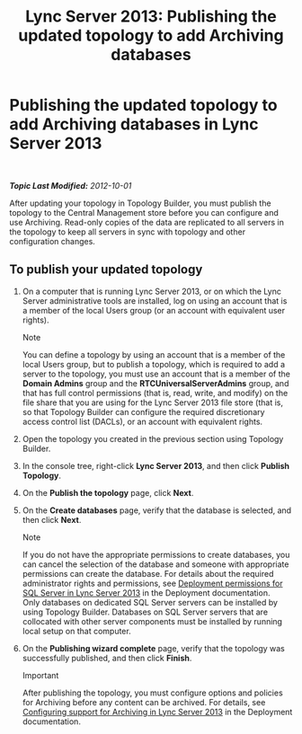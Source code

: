﻿---
title: 'Lync Server 2013: Publishing the updated topology to add Archiving databases'
TOCTitle: Publishing the updated topology to add Archiving databases
ms:assetid: 454c68df-2ef5-4b5f-a44c-4eee02635d45
ms:mtpsurl: https://technet.microsoft.com/en-us/library/JJ204860(v=OCS.15)
ms:contentKeyID: 48184034
ms.date: 07/23/2014
mtps_version: v=OCS.15
---

<div data-xmlns="http://www.w3.org/1999/xhtml">

<div class="topic" data-xmlns="http://www.w3.org/1999/xhtml" data-msxsl="urn:schemas-microsoft-com:xslt" data-cs="http://msdn.microsoft.com/en-us/">

<div data-asp="http://msdn2.microsoft.com/asp">

# Publishing the updated topology to add Archiving databases in Lync Server 2013

</div>

<div id="mainSection">

<div id="mainBody">

<span> </span>

_**Topic Last Modified:** 2012-10-01_

After updating your topology in Topology Builder, you must publish the topology to the Central Management store before you can configure and use Archiving. Read-only copies of the data are replicated to all servers in the topology to keep all servers in sync with topology and other configuration changes.

<div>

## To publish your updated topology

1.  On a computer that is running Lync Server 2013, or on which the Lync Server administrative tools are installed, log on using an account that is a member of the local Users group (or an account with equivalent user rights).
    
    <div>
    

    > [!NOTE]
    > You can define a topology by using an account that is a member of the local Users group, but to publish a topology, which is required to add a server to the topology, you must use an account that is a member of the <STRONG>Domain Admins</STRONG> group and the <STRONG>RTCUniversalServerAdmins</STRONG> group, and that has full control permissions (that is, read, write, and modify) on the file share that you are using for the Lync Server 2013 file store (that is, so that Topology Builder can configure the required discretionary access control list (DACLs), or an account with equivalent rights.

    
    </div>

2.  Open the topology you created in the previous section using Topology Builder.

3.  In the console tree, right-click **Lync Server 2013**, and then click **Publish Topology**.

4.  On the **Publish the topology** page, click **Next**.

5.  On the **Create databases** page, verify that the database is selected, and then click **Next**.
    
    <div>
    

    > [!NOTE]
    > If you do not have the appropriate permissions to create databases, you can cancel the selection of the database and someone with appropriate permissions can create the database. For details about the required administrator rights and permissions, see <A href="lync-server-2013-deployment-permissions-for-sql-server.md">Deployment permissions for SQL Server in Lync Server 2013</A> in the Deployment documentation.<BR>Only databases on dedicated SQL Server servers can be installed by using Topology Builder. Databases on SQL Server servers that are collocated with other server components must be installed by running local setup on that computer.

    
    </div>

6.  On the **Publishing wizard complete** page, verify that the topology was successfully published, and then click **Finish**.
    
    <div>
    

    > [!IMPORTANT]
    > After publishing the topology, you must configure options and policies for Archiving before any content can be archived. For details, see <A href="lync-server-2013-configuring-support-for-archiving.md">Configuring support for Archiving in Lync Server 2013</A> in the Deployment documentation.

    
    </div>

</div>

</div>

<span> </span>

</div>

</div>

</div>

